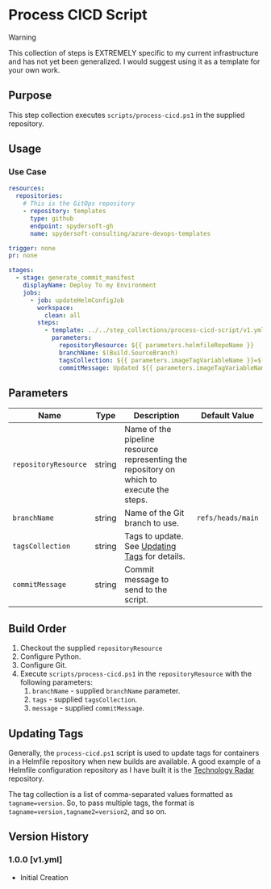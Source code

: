 # Process CICD Script

> [!WARNING]
> This collection of steps is EXTREMELY specific to my current infrastructure and has not yet been generalized. I would suggest using it as a template for your own work.

## Purpose

This step collection executes `scripts/process-cicd.ps1` in the supplied repository.

## Usage

### Use Case

```yaml
resources:
  repositories:
    # This is the GitOps repository
    - repository: templates
      type: github
      endpoint: spydersoft-gh
      name: spydersoft-consulting/azure-devops-templates

trigger: none
pr: none

stages:
  - stage: generate_commit_manifest
    displayName: Deploy To my Environment
    jobs:
      - job: updateHelmConfigJob
        workspace:
          clean: all
        steps:
          - template: ../../step_collections/process-cicd-script/v1.yml
            parameters:
              repositoryResource: ${{ parameters.helmfileRepoName }}
              branchName: $(Build.SourceBranch)
              tagsCollection: ${{ parameters.imageTagVariableName }}=$(build.buildnumber)
              commitMessage: Updated ${{ parameters.imageTagVariableName }} to $(build.buildnumber)
```

## Parameters

| Name                 | Type   | Description                                                                              | Default Value     |
| -------------------- | ------ | ---------------------------------------------------------------------------------------- | ----------------- |
| `repositoryResource` | string | Name of the pipeline resource representing the repository on which to execute the steps. |                   |
| `branchName`         | string | Name of the Git branch to use.                                                           | `refs/heads/main` |
| `tagsCollection`     | string | Tags to update. See [Updating Tags](#updating-tags) for details.                         |                   |
| `commitMessage`      | string | Commit message to send to the script.                                                    |                   |

## Build Order

1. Checkout the supplied `repositoryResource`
2. Configure Python.
3. Configure Git.
4. Execute `scripts/process-cicd.ps1` in the `repositoryResource` with the following parameters:
   1. `branchName` - supplied `branchName` parameter.
   2. `tags` - supplied `tagsCollection`.
   3. `message` - supplied `commitMessage`.

## Updating Tags

Generally, the `process-cicd.ps1` script is used to update tags for containers in a Helmfile repository when new builds are available. A good example of a Helmfile configuration repository as I have built it is the [Technology Radar][1] repository.

The tag collection is a list of comma-separated values formatted as `tagname=version`. So, to pass multiple tags, the format is `tagname=version,tagname2=version2`, and so on.

## Version History

### 1.0.0 \[v1.yml\]

- Initial Creation

[1]: https://github.com/spydersoft-consulting/techradar-helm-config "Technology Radar Helmfile Configuration Repository."
